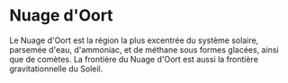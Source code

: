 # Nuage d'Oort

Le Nuage d'Oort est la région la plus excentrée du système solaire, parsemée
d'eau, d'ammoniac, et de méthane sous formes glacées, ainsi que de comètes. La
frontière du Nuage d'Oort est aussi la frontière gravitationnelle du Soleil.
